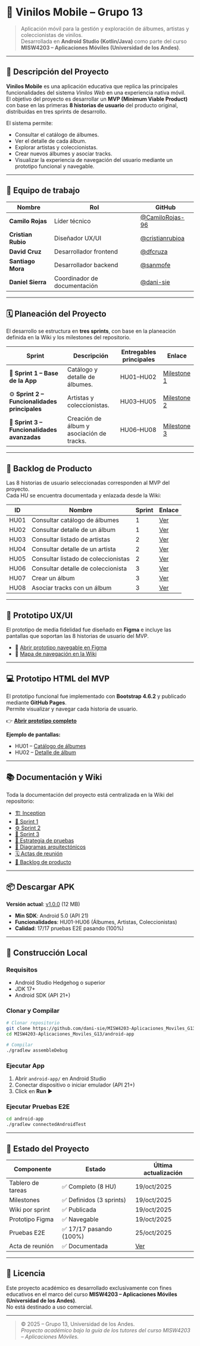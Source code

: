 # 🎵 Vinilos Mobile – Grupo 13

> Aplicación móvil para la gestión y exploración de álbumes, artistas y coleccionistas de vinilos.  
> Desarrollada en **Android Studio (Kotlin/Java)** como parte del curso **MISW4203 – Aplicaciones Móviles (Universidad de los Andes)**.

---

## 📱 Descripción del Proyecto

**Vinilos Mobile** es una aplicación educativa que replica las principales funcionalidades del sistema *Vinilos Web* en una experiencia nativa móvil.  
El objetivo del proyecto es desarrollar un **MVP (Minimum Viable Product)** con base en las primeras **8 historias de usuario** del producto original, distribuidas en tres sprints de desarrollo.

El sistema permite:
- Consultar el catálogo de álbumes.
- Ver el detalle de cada álbum.
- Explorar artistas y coleccionistas.
- Crear nuevos álbumes y asociar tracks.
- Visualizar la experiencia de navegación del usuario mediante un prototipo funcional y navegable.

---

## 🧩 Equipo de trabajo

| Nombre | Rol | GitHub |
|---------|------|---------|
| **Camilo Rojas** | Líder técnico | [@CamiloRojas-96](https://github.com/CamiloRojas-96) |
| **Cristian Rubio** | Diseñador UX/UI | [@cristianrubioa](https://github.com/cristianrubioa) |
| **David Cruz** | Desarrollador frontend | [@dfcruza](https://github.com/dfcruza) |
| **Santiago Mora** | Desarrollador backend | [@sanmofe](https://github.com/sanmofe) |
| **Daniel Sierra** | Coordinador de documentación | [@dani-sie](https://github.com/dani-sie) |

---

## 🗓️ Planeación del Proyecto

El desarrollo se estructura en **tres sprints**, con base en la planeación definida en la Wiki y los milestones del repositorio.

| Sprint | Descripción | Entregables principales | Enlace |
|--------|--------------|--------------------------|---------|
| 🏁 **Sprint 1 – Base de la App** | Catálogo y detalle de álbumes. | HU01–HU02 | [Milestone 1](https://github.com/dani-sie/MISW4203-Aplicaciones_Moviles_G13/milestone/1) |
| ⚙️ **Sprint 2 – Funcionalidades principales** | Artistas y coleccionistas. | HU03–HU05 | [Milestone 2](https://github.com/dani-sie/MISW4203-Aplicaciones_Moviles_G13/milestone/2) |
| 🚀 **Sprint 3 – Funcionalidades avanzadas** | Creación de álbum y asociación de tracks. | HU06–HU08 | [Milestone 3](https://github.com/dani-sie/MISW4203-Aplicaciones_Moviles_G13/milestone/3) |

---

## 🧾 Backlog de Producto

Las 8 historias de usuario seleccionadas corresponden al MVP del proyecto.  
Cada HU se encuentra documentada y enlazada desde la Wiki:

| ID | Nombre | Sprint | Enlace |
|----|---------|---------|--------|
| HU01 | Consultar catálogo de álbumes | 1 | [Ver](https://github.com/dani-sie/MISW4203-Aplicaciones_Moviles_G13/wiki/HU01-Consultar-catálogo-de-álbumes) |
| HU02 | Consultar detalle de un álbum | 1 | [Ver](https://github.com/dani-sie/MISW4203-Aplicaciones_Moviles_G13/wiki/HU02-Consultar-la-información-detallada-de-un-álbum) |
| HU03 | Consultar listado de artistas | 2 | [Ver](https://github.com/dani-sie/MISW4203-Aplicaciones_Moviles_G13/wiki/HU03-Consultar-el-listado-de-artistas) |
| HU04 | Consultar detalle de un artista | 2 | [Ver](https://github.com/dani-sie/MISW4203-Aplicaciones_Moviles_G13/wiki/HU04-Consultar-la-información-detallada-de-un-artista) |
| HU05 | Consultar listado de coleccionistas | 2 | [Ver](https://github.com/dani-sie/MISW4203-Aplicaciones_Moviles_G13/wiki/HU05-Consultar-listado-de-coleccionistas) |
| HU06 | Consultar detalle de coleccionista | 3 | [Ver](https://github.com/dani-sie/MISW4203-Aplicaciones_Moviles_G13/wiki/HU06-Consultar-la-información-detallada-de-coleccionista) |
| HU07 | Crear un álbum | 3 | [Ver](https://github.com/dani-sie/MISW4203-Aplicaciones_Moviles_G13/wiki/HU07-Crear-un-álbum) |
| HU08 | Asociar tracks con un álbum | 3 | [Ver](https://github.com/dani-sie/MISW4203-Aplicaciones_Moviles_G13/wiki/HU08-Asociar-tracks-con-un-álbum) |

---

## 🎨 Prototipo UX/UI

El prototipo de media fidelidad fue diseñado en **Figma** e incluye las pantallas que soportan las 8 historias de usuario del MVP.

- 🔗 [Abrir prototipo navegable en Figma](https://www.figma.com/design/SpkMUwb4zuTHOsYF8qj4RY/html.to.design-%E2%80%94-by-%E2%80%B9div%E2%80%BARIOTS-%E2%80%94-Import-websites-to-Figma-designs--web-html-css---Community-?node-id=9-891&t=IEvg8jtUWHd7uvyG-1)
- 🔗 [Mapa de navegación en la Wiki](https://github.com/dani-sie/MISW4203-Aplicaciones_Moviles_G13/wiki/Mapa-de-Navegacion)

---

## 💻 Prototipo HTML del MVP

El prototipo funcional fue implementado con **Bootstrap 4.6.2** y publicado mediante **GitHub Pages**.  
Permite visualizar y navegar cada historia de usuario.

👉 **[Abrir prototipo completo](https://dani-sie.github.io/MISW4203-Aplicaciones_Moviles_G13/)**  

**Ejemplo de pantallas:**
- HU01 – [Catálogo de álbumes](https://dani-sie.github.io/MISW4203-Aplicaciones_Moviles_G13/hu01_albums.html)
- HU02 – [Detalle de álbum](https://dani-sie.github.io/MISW4203-Aplicaciones_Moviles_G13/hu02_album_detail.html)

---

## 📚 Documentación y Wiki

Toda la documentación del proyecto está centralizada en la Wiki del repositorio:

- [🏗️ Inception](https://github.com/dani-sie/MISW4203-Aplicaciones_Moviles_G13/wiki/Inception)
- [🏁 Sprint 1](https://github.com/dani-sie/MISW4203-Aplicaciones_Moviles_G13/wiki/Sprint-1)
- [⚙️ Sprint 2](https://github.com/dani-sie/MISW4203-Aplicaciones_Moviles_G13/wiki/Sprint-2)
- [🚀 Sprint 3](https://github.com/dani-sie/MISW4203-Aplicaciones_Moviles_G13/wiki/Sprint-3)
- [🧪 Estrategia de pruebas](https://github.com/dani-sie/MISW4203-Aplicaciones_Moviles_G13/wiki/Estrateg%C3%ADa-de-pruebas)
- [📐 Diagramas arquitectónicos](./docs/diagrams/)
- [🗓️ Actas de reunión](https://github.com/dani-sie/MISW4203-Aplicaciones_Moviles_G13/wiki#🗓️-actas-de-reunión-del-equipo)
- [🧭 Backlog de producto](https://github.com/dani-sie/MISW4203-Aplicaciones_Moviles_G13/wiki#🧾-backlog-de-producto)

---

## 📦 Descargar APK

**Versión actual**: [v1.0.0](./releases/vinilos-v1.0.0.apk) (12 MB)

- **Min SDK**: Android 5.0 (API 21)
- **Funcionalidades**: HU01-HU06 (Álbumes, Artistas, Coleccionistas)
- **Calidad**: 17/17 pruebas E2E pasando (100%)


---

## 🚀 Construcción Local

### **Requisitos**
- Android Studio Hedgehog o superior
- JDK 17+
- Android SDK (API 21+)

### **Clonar y Compilar**
```bash
# Clonar repositorio
git clone https://github.com/dani-sie/MISW4203-Aplicaciones_Moviles_G13.git
cd MISW4203-Aplicaciones_Moviles_G13/android-app

# Compilar
./gradlew assembleDebug
```

### **Ejecutar App**
1. Abrir `android-app/` en Android Studio
2. Conectar dispositivo o iniciar emulador (API 21+)
3. Click en **Run** ▶️

### **Ejecutar Pruebas E2E**
```bash
cd android-app
./gradlew connectedAndroidTest
```

---

## 🧪 Estado del Proyecto

| Componente | Estado | Última actualización |
|-------------|---------|----------------------|
| Tablero de tareas | ✅ Completo (8 HU) | 19/oct/2025 |
| Milestones | ✅ Definidos (3 sprints) | 19/oct/2025 |
| Wiki por sprint | ✅ Publicada | 19/oct/2025 |
| Prototipo Figma | ✅ Navegable | 19/oct/2025 |
| Pruebas E2E | ✅ 17/17 pasando (100%) | 25/oct/2025 |
| Acta de reunión | ✅ Documentada | [Ver](./docs/actas/2025-10-19.md) |

---

## 🧾 Licencia

Este proyecto académico es desarrollado exclusivamente con fines educativos en el marco del curso **MISW4203 – Aplicaciones Móviles (Universidad de los Andes)**.  
No está destinado a uso comercial.

---

> © 2025 – Grupo 13, Universidad de los Andes.  
> *Proyecto académico bajo la guía de los tutores del curso MISW4203 – Aplicaciones Móviles.*
